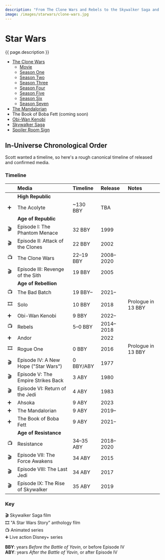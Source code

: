 ```yaml
---
description: "From The Clone Wars and Rebels to the Skywalker Saga and The Mandalorian—all things Star Wars."
image: /images/starwars/clone-wars.jpg
---
```


# Star Wars

{{ page.description }}

- [The Clone Wars](clonewars)
  - [Movie](clonewars#the-clone-wars-movie-️)
  - [Season One](clonewars#season-one)
  - [Season Two](clonewars#season-two-rise-of-the-bounty-hunters)
  - [Season Three](clonewars#season-three-secrets-revealed)
  - [Season Four](clonewars#season-four-battle-lines)
  - [Season Five](clonewars#season-five)
  - [Season Six](clonewars#season-six-the-lost-missions)
  - [Season Seven](clonewars#season-seven-the-final-season)
- [The Mandalorian](mandalorian)
- The Book of Boba Fett (coming soon)
- [Obi-Wan Kenobi](kenobi)
- [Skywalker Saga](skywalker-saga)
- [Spoiler Room Sign](spoiler-room)

## In-Universe Chronological Order

Scott wanted a timeline, so here's a rough canonical timeline of released and confirmed media.

### Timeline

&nbsp; | Media                                | Timeline  | Release   | Notes
:----- | :----                                | :-------  | :-------  | :----
       | **High Republic**                    |           |           |
➕️     | The Acolyte                          | ~130 BBY  | TBA       |
       | **Age of Republic**                  |           |           |
🎬️     | Episode I: The Phantom Menace        | 32 BBY    | 1999      |
🎬️     | Episode II: Attack of the Clones     | 22 BBY    | 2002      |
📺️     | The Clone Wars                       | 22–19 BBY | 2008–2020 |
🎬️     | Episode III: Revenge of the Sith     | 19 BBY    | 2005      |
       | **Age of Rebellion**                 |           |           |
📺️     | The Bad Batch                        | 19 BBY–   | 2021–     |
🎞️     | Solo                                 | 10 BBY    | 2018      | Prologue in 13 BBY
➕️     | Obi-Wan Kenobi                       | 9 BBY     | 2022–     |
📺️     | Rebels                               | 5–0 BBY   | 2014–2018 |
➕️     | Andor                                |           | 2022      |
🎞️     | Rogue One                            | 0 BBY     | 2016      | Prologue in 13 BBY
🎬️     | Episode IV: A New Hope ("Star Wars") | 0 BBY/ABY | 1977      |
🎬️     | Episode V: The Empire Strikes Back   | 3 ABY     | 1980      |
🎬️     | Episode VI: Return of the Jedi       | 4 ABY     | 1983      |
➕️     | Ahsoka                               | 9 ABY     | 2023      |
➕️     | The Mandalorian                      | 9 ABY     | 2019–     |
➕️     | The Book of Boba Fett                | 9 ABY     | 2021–     |
       | **Age of Resistance**                |           |           |
📺️     | Resistance                           | 34–35 ABY | 2018–2020 |
🎬️     | Episode VII: The Force Awakens       | 34 ABY    | 2015      | 
🎬️     | Episode VIII: The Last Jedi          | 34 ABY    | 2017      |
🎬️     | Episode IX: The Rise of Skywalker    | 35 ABY    | 2019      |

### Key

🎬️ Skywalker Saga film \
🎞️ "A Star Wars Story" anthology film \
📺️ Animated series \
➕️ Live action Disney+ series

**BBY**: years _Before the Battle of Yavin_, or before Episode IV \
**ABY**: years _After the Battle of Yavin_, or after Episode IV
